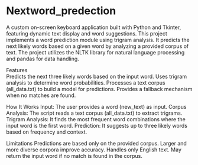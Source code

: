 # Nextword_predection
A custom on-screen keyboard application built with Python and Tkinter, featuring dynamic text display and word suggestions. 
This project implements a word prediction module using trigram analysis. It predicts the next likely words based on a given word by analyzing a provided corpus of text. The project utilizes the NLTK library for natural language processing and pandas for data handling.

Features   
Predicts the next three likely words based on the input word.
Uses trigram analysis to determine word probabilities.
Processes a text corpus (all_data.txt) to build a model for predictions.
Provides a fallback mechanism when no matches are found.

How It Works
Input: The user provides a word (new_text) as input.
Corpus Analysis: The script reads a text corpus (all_data.txt) to extract trigrams.
Trigram Analysis: It finds the most frequent word combinations where the input word is the first word.
Prediction: It suggests up to three likely words based on frequency and context.

Limitations
Predictions are based only on the provided corpus. Larger and more diverse corpora improve accuracy.
Handles only English text.
May return the input word if no match is found in the corpus.
